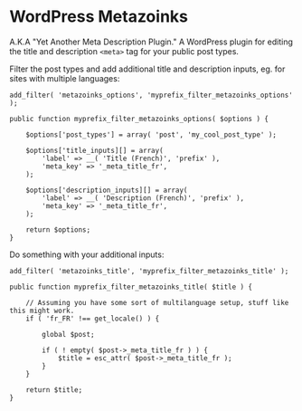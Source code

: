 # WordPress Metazoinks

A.K.A "Yet Another Meta Description Plugin."
A WordPress plugin for editing the title and description `<meta>` tag for your public post types.

Filter the post types and add additional title and description inputs, eg. for sites with multiple languages:

	add_filter( 'metazoinks_options', 'myprefix_filter_metazoinks_options' );

	public function myprefix_filter_metazoinks_options( $options ) {

		$options['post_types'] = array( 'post', 'my_cool_post_type' );

		$options['title_inputs][] = array(
			'label' => __( 'Title (French)', 'prefix' ),
			'meta_key' => '_meta_title_fr',
		);

		$options['description_inputs][] = array(
			'label' => __( 'Description (French)', 'prefix' ),
			'meta_key' => '_meta_title_fr',
		);

		return $options;
	}

Do something with your additional inputs:

	add_filter( 'metazoinks_title', 'myprefix_filter_metazoinks_title' );

	public function myprefix_filter_metazoinks_title( $title ) {

		// Assuming you have some sort of multilanguage setup, stuff like this might work.
		if ( 'fr_FR' !== get_locale() ) {

			global $post;

			if ( ! empty( $post->_meta_title_fr ) ) {
				$title = esc_attr( $post->_meta_title_fr );
			}
		}

		return $title;
	}

